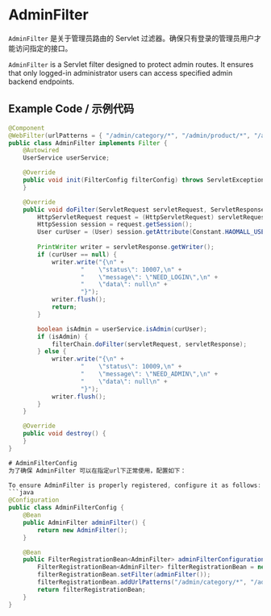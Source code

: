 # AdminFilter

`AdminFilter` 是关于管理员路由的 Servlet 过滤器。确保只有登录的管理员用户才能访问指定的接口。

`AdminFilter` is a Servlet filter designed to protect admin routes. It ensures that only logged-in administrator users can access specified admin backend endpoints.

## Example Code / 示例代码
```java
@Component
@WebFilter(urlPatterns = { "/admin/category/*", "/admin/product/*", "/admin/order/*" })
public class AdminFilter implements Filter {
    @Autowired
    UserService userService;

    @Override
    public void init(FilterConfig filterConfig) throws ServletException {
    }

    @Override
    public void doFilter(ServletRequest servletRequest, ServletResponse servletResponse, FilterChain filterChain) throws IOException, ServletException {
        HttpServletRequest request = (HttpServletRequest) servletRequest;
        HttpSession session = request.getSession();
        User curUser = (User) session.getAttribute(Constant.HAOMALL_USER);
        
        PrintWriter writer = servletResponse.getWriter();
        if (curUser == null) {
            writer.write("{\n" +
                    "    \"status\": 10007,\n" +
                    "    \"message\": \"NEED_LOGIN\",\n" +
                    "    \"data\": null\n" +
                    "}");
            writer.flush();
            return;
        }

        boolean isAdmin = userService.isAdmin(curUser);
        if (isAdmin) {
            filterChain.doFilter(servletRequest, servletResponse);
        } else {
            writer.write("{\n" +
                    "    \"status\": 10009,\n" +
                    "    \"message\": \"NEED_ADMIN\",\n" +
                    "    \"data\": null\n" +
                    "}");
            writer.flush();
        }
    }

    @Override
    public void destroy() {
    }
}

# AdminFilterConfig
为了确保 AdminFilter 可以在指定url下正常使用，配置如下：

To ensure AdminFilter is properly registered, configure it as follows:
```java
@Configuration
public class AdminFilterConfig {
    @Bean
    public AdminFilter adminFilter() {
        return new AdminFilter();
    }

    @Bean
    public FilterRegistrationBean<AdminFilter> adminFilterConfiguration() {
        FilterRegistrationBean<AdminFilter> filterRegistrationBean = new FilterRegistrationBean<>();
        filterRegistrationBean.setFilter(adminFilter());
        filterRegistrationBean.addUrlPatterns("/admin/category/*", "/admin/product/*", "/admin/order/*");
        return filterRegistrationBean;
    }
}
